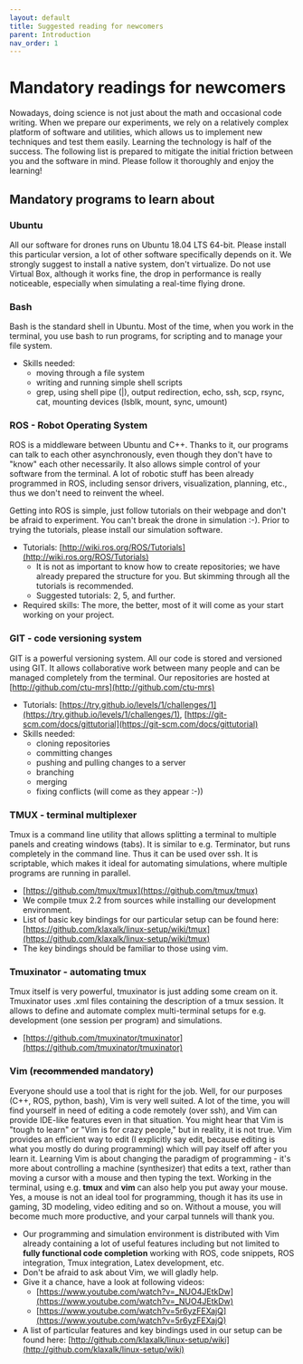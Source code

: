 ```yaml
---
layout: default
title: Suggested reading for newcomers
parent: Introduction
nav_order: 1
---
```


# Mandatory readings for newcomers

Nowadays, doing science is not just about the math and occasional code writing.
When we prepare our experiments, we rely on a relatively complex platform of software and utilities, which allows us to implement new techniques and test them easily.
Learning the technology is half of the success.
The following list is prepared to mitigate the initial friction between you and the software in mind.
Please follow it thoroughly and enjoy the learning!

## Mandatory programs to learn about

### Ubuntu

All our software for drones runs on Ubuntu 18.04 LTS 64-bit.
Please install this particular version, a lot of other software specifically depends on it.
We strongly suggest to install a native system, don't virtualize.
Do not use Virtual Box, although it works fine, the drop in performance is really noticeable, especially when simulating a real-time flying drone.

### Bash

Bash is the standard shell in Ubuntu.
Most of the time, when you work in the terminal, you use bash to run programs, for scripting and to manage your file system.

  * Skills needed:
    * moving through a file system
    * writing and running simple shell scripts
    * grep, using shell pipe (\|), output redirection, echo, ssh, scp, rsync, cat, mounting devices (lsblk, mount, sync, umount)

### ROS - Robot Operating System

ROS is a middleware between Ubuntu and C++.
Thanks to it, our programs can talk to each other asynchronously, even though they don't have to "know" each other necessarily.
It also allows simple control of your software from the terminal.
A lot of robotic stuff has been already programmed in ROS, including sensor drivers, visualization, planning, etc., thus we don't need to reinvent the wheel.

Getting into ROS is simple, just follow tutorials on their webpage and don't be afraid to experiment. You can't break the drone in simulation :-).
Prior to trying the tutorials, please install our simulation software.

  * Tutorials: [http://wiki.ros.org/ROS/Tutorials](http://wiki.ros.org/ROS/Tutorials)
    * It is not as important to know how to create repositories; we have already prepared the structure for you. But skimming through all the tutorials is recommended.
    * Suggested tutorials: 2, 5, and further.
  * Required skills: The more, the better, most of it will come as your start working on your project.

### GIT - code versioning system

GIT is a powerful versioning system.
All our code is stored and versioned using GIT.
It allows collaborative work between many people and can be managed completely from the terminal.
Our repositories are hosted at [http://github.com/ctu-mrs](http://github.com/ctu-mrs)

  * Tutorials: [https://try.github.io/levels/1/challenges/1](https://try.github.io/levels/1/challenges/1), [https://git-scm.com/docs/gittutorial](https://git-scm.com/docs/gittutorial)
  * Skills needed:
    * cloning repositories
    * committing changes
    * pushing and pulling changes to a server
    * branching
    * merging
    * fixing conflicts (will come as they appear :-))

### TMUX - terminal multiplexer

Tmux is a command line utility that allows splitting a terminal to multiple panels and creating windows (tabs).
It is similar to e.g. Terminator, but runs completely in the command line.
Thus it can be used over ssh.
It is scriptable, which makes it ideal for automating simulations, where multiple programs are running in parallel.

  * [https://github.com/tmux/tmux](https://github.com/tmux/tmux)
  * We compile tmux 2.2 from sources while installing our development environment.
  * List of basic key bindings for our particular setup can be found here: [https://github.com/klaxalk/linux-setup/wiki/tmux](https://github.com/klaxalk/linux-setup/wiki/tmux)
  * The key bindings should be familiar to those using vim.

### Tmuxinator - automating tmux

Tmux itself is very powerful, tmuxinator is just adding some cream on it.
Tmuxinator uses .xml files containing the description of a tmux session.
It allows to define and automate complex multi-terminal setups for e.g. development (one session per program) and simulations.

  * [https://github.com/tmuxinator/tmuxinator](https://github.com/tmuxinator/tmuxinator)

### Vim (~~recommended~~ mandatory)

Everyone should use a tool that is right for the job.
Well, for our purposes (C++, ROS, python, bash), Vim is very well suited.
A lot of the time, you will find yourself in need of editing a code remotely (over ssh), and Vim can provide IDE-like features even in that situation.
You might hear that Vim is "tough to learn" or "Vim is for crazy people," but in reality, it is not true.
Vim provides an efficient way to edit (I explicitly say edit, because editing is what you mostly do during programming) which will pay itself off after you learn it.
Learning Vim is about changing the paradigm of programming - it's more about controlling a machine (synthesizer) that edits a text, rather than moving a cursor with a mouse and then typing the text.
Working in the terminal, using e.g. **tmux** and **vim** can also help you put away your mouse.
Yes, a mouse is not an ideal tool for programming, though it has its use in gaming, 3D modeling, video editing and so on.
Without a mouse, you will become much more productive, and your carpal tunnels will thank you.

  * Our programming and simulation environment is distributed with Vim already containing a lot of useful features including but not limited to **fully functional code completion** working with ROS, code snippets, ROS integration, Tmux integration, Latex development, etc.
  * Don't be afraid to ask about Vim, we will gladly help.
  * Give it a chance, have a look at following videos: 
    * [https://www.youtube.com/watch?v=_NUO4JEtkDw](https://www.youtube.com/watch?v=_NUO4JEtkDw)
    * [https://www.youtube.com/watch?v=5r6yzFEXajQ](https://www.youtube.com/watch?v=5r6yzFEXajQ)
  * A list of particular features and key bindings used in our setup can be found here: [http://github.com/klaxalk/linux-setup/wiki](http://github.com/klaxalk/linux-setup/wiki)
